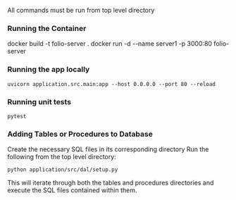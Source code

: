 All commands must be run from top level directory

### Running the Container
docker build -t folio-server .
docker run -d --name server1 -p 3000:80 folio-server

### Running the app locally

```
uvicorn application.src.main:app --host 0.0.0.0 --port 80 --reload
```

### Running unit tests
```
pytest
```

### Adding Tables or Procedures to Database
Create the necessary SQL files in its corresponding directory
Run the following from the top level directory:

```
python application/src/dal/setup.py
```

This will iterate through both the tables and procedures directories and execute the SQL files contained within them.